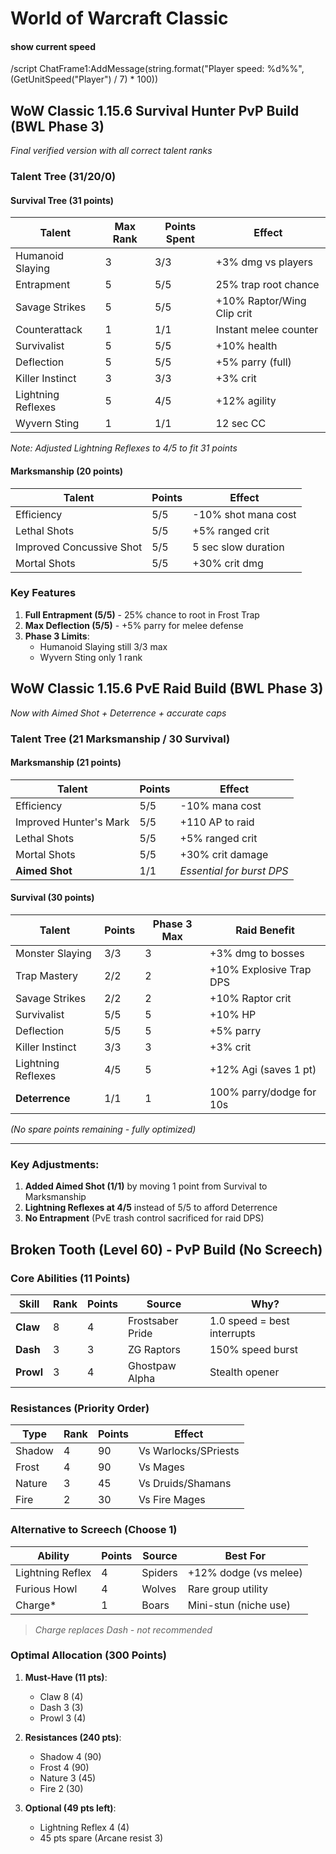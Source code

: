 # World of Warcraft Classic

#### show current speed
/script ChatFrame1:AddMessage(string.format("Player speed: %d%%", (GetUnitSpeed("Player") / 7) * 100))
## WoW Classic 1.15.6 Survival Hunter PvP Build (BWL Phase 3)
*Final verified version with all correct talent ranks*

### Talent Tree (31/20/0)

#### Survival Tree (31 points)
| Talent            | Max Rank | Points Spent | Effect                     |
|--------------------|----------|--------------|----------------------------|
| Humanoid Slaying   | 3        | 3/3          | +3% dmg vs players         |
| Entrapment         | 5        | 5/5          | 25% trap root chance       |
| Savage Strikes     | 5        | 5/5          | +10% Raptor/Wing Clip crit |
| Counterattack      | 1        | 1/1          | Instant melee counter      |
| Survivalist        | 5        | 5/5          | +10% health                |
| Deflection         | 5        | 5/5          | +5% parry (full)           |
| Killer Instinct    | 3        | 3/3          | +3% crit                   |
| Lightning Reflexes | 5        | 4/5          | +12% agility               |
| Wyvern Sting       | 1        | 1/1          | 12 sec CC                  |

*Note: Adjusted Lightning Reflexes to 4/5 to fit 31 points*

#### Marksmanship (20 points)
| Talent                    | Points | Effect                     |
|---------------------------|--------|----------------------------|
| Efficiency                | 5/5    | -10% shot mana cost        |
| Lethal Shots              | 5/5    | +5% ranged crit            |
| Improved Concussive Shot  | 5/5    | 5 sec slow duration        |
| Mortal Shots              | 5/5    | +30% crit dmg              |

### Key Features
1. **Full Entrapment (5/5)** - 25% chance to root in Frost Trap
2. **Max Deflection (5/5)** - +5% parry for melee defense
3. **Phase 3 Limits**:
   - Humanoid Slaying still 3/3 max
   - Wyvern Sting only 1 rank

## WoW Classic 1.15.6 PvE Raid Build (BWL Phase 3)
*Now with Aimed Shot + Deterrence + accurate caps*

### Talent Tree (21 Marksmanship / 30 Survival)

#### Marksmanship (21 points)
| Talent               | Points | Effect                      |
|----------------------|--------|-----------------------------|
| Efficiency           | 5/5    | -10% mana cost              |
| Improved Hunter's Mark | 5/5  | +110 AP to raid             |
| Lethal Shots         | 5/5    | +5% ranged crit             |
| Mortal Shots         | 5/5    | +30% crit damage            |
| **Aimed Shot**       | 1/1    | *Essential for burst DPS*    |

#### Survival (30 points)
| Talent            | Points | Phase 3 Max | Raid Benefit               |
|-------------------|--------|-------------|----------------------------|
| Monster Slaying   | 3/3    | 3           | +3% dmg to bosses          |
| Trap Mastery      | 2/2    | 2           | +10% Explosive Trap DPS    |
| Savage Strikes    | 2/2    | 2           | +10% Raptor crit           |
| Survivalist       | 5/5    | 5           | +10% HP                    |
| Deflection        | 5/5    | 5           | +5% parry                  |
| Killer Instinct   | 3/3    | 3           | +3% crit                   |
| Lightning Reflexes| 4/5    | 5           | +12% Agi (saves 1 pt)      |
| **Deterrence**    | 1/1    | 1           | 100% parry/dodge for 10s   |

*(No spare points remaining - fully optimized)*

---

### Key Adjustments:
1. **Added Aimed Shot (1/1)** by moving 1 point from Survival to Marksmanship
2. **Lightning Reflexes at 4/5** instead of 5/5 to afford Deterrence
3. **No Entrapment** (PvE trash control sacrificed for raid DPS)

## Broken Tooth (Level 60) - PvP Build (No Screech)

### **Core Abilities (11 Points)**
| Skill       | Rank | Points | Source                  | Why?                     |
|-------------|------|--------|-------------------------|--------------------------|
| **Claw**    | 8    | 4      | Frostsaber Pride        | 1.0 speed = best interrupts |
| **Dash**    | 3    | 3      | ZG Raptors              | 150% speed burst         |
| **Prowl**   | 3    | 4      | Ghostpaw Alpha          | Stealth opener           |

### **Resistances (Priority Order)**
| Type      | Rank | Points | Effect                   |
|-----------|------|--------|--------------------------|
| Shadow    | 4    | 90     | Vs Warlocks/SPriests     |
| Frost     | 4    | 90     | Vs Mages                 |
| Nature    | 3    | 45     | Vs Druids/Shamans        |
| Fire      | 2    | 30     | Vs Fire Mages            |

### **Alternative to Screech (Choose 1)**
| Ability          | Points | Source               | Best For               |
|------------------|--------|----------------------|------------------------|
| Lightning Reflex | 4      | Spiders              | +12% dodge (vs melee)  |
| Furious Howl     | 4      | Wolves               | Rare group utility    |
| Charge*          | 1      | Boars                | Mini-stun (niche use) |

> *Charge replaces Dash - not recommended*

### **Optimal Allocation (300 Points)**
1. **Must-Have (11 pts)**:
   - Claw 8 (4)
   - Dash 3 (3)
   - Prowl 3 (4)

2. **Resistances (240 pts)**:
   - Shadow 4 (90)
   - Frost 4 (90)
   - Nature 3 (45)
   - Fire 2 (30)

3. **Optional (49 pts left)**:
   - Lightning Reflex 4 (4)
   - 45 pts spare (Arcane resist 3)



